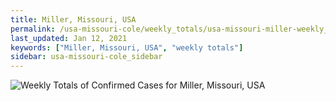 ```yaml
---
title: Miller, Missouri, USA
permalink: /usa-missouri-cole/weekly_totals/usa-missouri-miller-weekly_totals.html
last_updated: Jan 12, 2021
keywords: ["Miller, Missouri, USA", "weekly totals"]
sidebar: usa-missouri-cole_sidebar
---
```


![Weekly Totals of Confirmed Cases for Miller, Missouri, USA](/covid_tracker/images/graphs/usa-missouri-miller-weekly_totals_graph.png)
